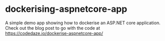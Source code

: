 # dockerising-aspnetcore-app
A simple demo app showing how to dockerise an ASP.NET core application. Check out the blog post to go with the code at https://codedaze.io/dockerise-aspnetcore-app/
